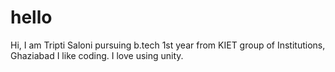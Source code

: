# hello
Hi, I am Tripti Saloni pursuing b.tech 1st year from KIET group of Institutions, Ghaziabad
I like coding. I love using unity.
